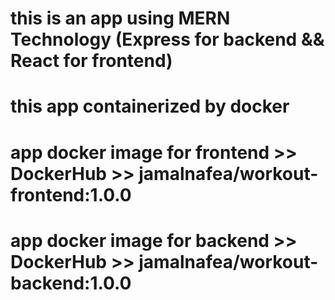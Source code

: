 # this is an app using MERN Technology (Express for backend && React for frontend)

# this app containerized by docker

# app docker image for frontend >> DockerHub >> jamalnafea/workout-frontend:1.0.0

# app docker image for backend >> DockerHub >> jamalnafea/workout-backend:1.0.0
